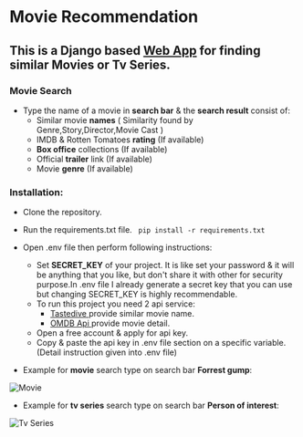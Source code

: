 # Movie Recommendation #
## This is a Django based [Web App](https://prince004.pythonanywhere.com/) for finding similar Movies or Tv Series. ##

### Movie Search ##
* Type the name of a movie in **search bar** & the **search result** consist of:
  * Similar movie **names** ( Similarity found by Genre,Story,Director,Movie Cast )
  * IMDB & Rotten Tomatoes **rating** (If available)
  * **Box office** collections (If available)
  * Official **trailer** link (If available)
  * Movie **genre** (If available)

### Installation: ###
* Clone the repository.
* Run the requirements.txt file.
``` pip install -r requirements.txt```
* Open .env file then perform following instructions:
  * Set **SECRET_KEY** of your project. It is like set your password & it will be anything that you like, but don't share it with other for security purpose.In .env file I already generate a secret key that you can use but changing SECRET_KEY is highly recommendable.
  * To run this project you need 2 api service:
    * [ Tastedive ](https://tastedive.com/) provide similar movie name.
    * [ OMDB Api ](http://www.omdbapi.com/apikey.aspx?__EVENTTARGET=freeAcct&__EVENTARGUMENT=&__LASTFOCUS=&__VIEWSTATE=%2FwEPDwUKLTIwNDY4MTIzNQ9kFgYCAQ9kFgICBw8WAh4HVmlzaWJsZWhkAgIPFgIfAGhkAgMPFgIfAGhkGAEFHl9fQ29udHJvbHNSZXF1aXJlUG9zdEJhY2tLZXlfXxYDBQtwYXRyZW9uQWNjdAUIZnJlZUFjY3QFCGZyZWVBY2N0x0euvR%2FzVv1jLU3mGetH4R3kWtYKWACCaYcfoP1IY8g%3D&__VIEWSTATEGENERATOR=5E550F58&__EVENTVALIDATION=%2FwEdAAU5GG7XylwYou%2BzznFv7FbZmSzhXfnlWWVdWIamVouVTzfZJuQDpLVS6HZFWq5fYpioiDjxFjSdCQfbG0SWduXFd8BcWGH1ot0k0SO7CfuulN6vYN8IikxxqwtGWTciOwQ4e4xie4N992dlfbpyqd1D&at=freeAcct&Email=) provide movie detail.
  * Open a free account & apply for api key.
  * Copy & paste the api key in .env file section on a specific variable.(Detail instruction given into .env file)

* Example for **movie** search type on search bar **Forrest gump**:

![Movie](https://github.com/Mazhar004/movie_recommendation/blob/master/readme_data/Movie.png)
* Example for **tv series** search type on search bar **Person of interest**:

![Tv Series](https://github.com/Mazhar004/movie_recommendation/blob/master/readme_data/Tv%20Series.png)


